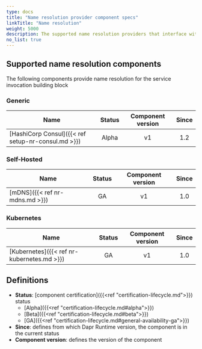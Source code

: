 ```yaml
---
type: docs
title: "Name resolution provider component specs"
linkTitle: "Name resolution"
weight: 5000
description: The supported name resolution providers that interface with Dapr service invocation
no_list: true
---
```


## Supported name resolution components

The following components provide name resolution for the service invocation building block

### Generic

| Name                                            | Status  | Component version | Since |
|-------------------------------------------------|:-------:|:-----------------:|:-----:|
| [HashiCorp Consul]({{< ref setup-nr-consul.md >}}) | Alpha   | v1                | 1.2   |

### Self-Hosted

| Name | Status | Component version | Since |
|------|:------:|:-----------------:|:-----:|
| [mDNS]({{< ref nr-mdns.md >}}) | GA | v1 | 1.0 |

### Kubernetes

| Name       | Status | Component version | Since |
|------------|:------:|:-----------------:|:-----:|
| [Kubernetes]({{< ref nr-kubernetes.md >}}) | GA | v1 | 1.0 |

## Definitions

- **Status**: [component certification]({{<ref "certification-lifecycle.md">}}) status
   - [Alpha]({{<ref "certification-lifecycle.md#alpha">}})
   - [Beta]({{<ref "certification-lifecycle.md#beta">}})
   - [GA]({{<ref "certification-lifecycle.md#general-availability-ga">}})
- **Since**: defines from which Dapr Runtime version, the component is in the current status
- **Component version**: defines the version of the component

